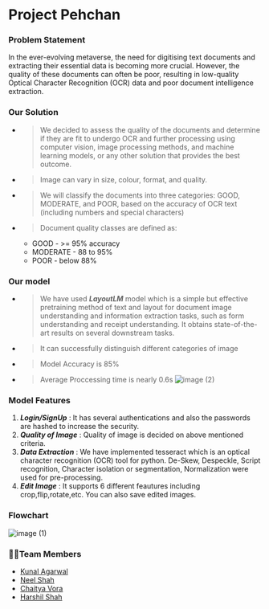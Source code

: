 # Project Pehchan

### Problem Statement
In the ever-evolving metaverse, the need for digitising text documents and
extracting their essential data is becoming more crucial. However, the quality of
these documents can often be poor, resulting in low-quality Optical Character
Recognition (OCR) data and poor document intelligence extraction.

### Our Solution
- > We decided to assess the quality of the documents and determine if they are
fit to undergo OCR and further processing using computer vision, image
processing methods, and machine learning models, or any other solution
that provides the best outcome.
- > Image can vary in size, colour, format, and quality.
- > We will classify the documents into three categories: GOOD,
MODERATE, and POOR, based on the accuracy of OCR text (including
numbers and special characters) 
- > Document quality classes are defined as:
  - GOOD - >= 95% accuracy
  - MODERATE - 88 to 95%
  - POOR - below 88%
  
### Our model
- > We have used ***LayoutLM*** model which is a simple but effective pretraining method of text and layout for document image understanding and information extraction tasks, such as form understanding and receipt understanding. It obtains state-of-the-art results on several downstream tasks.
- > It can successfully distinguish different categories of image
- > Model Accuracy is 85%
- > Average Proccessing time is nearly 0.6s
![image (2)](https://user-images.githubusercontent.com/82211574/218295339-8a7a0573-2900-4e08-ba7e-3b80cba17969.png)


### Model Features
1. ***Login/SignUp*** : It has several authentications and also the passwords are hashed to increase the security.
2. ***Quality of Image*** : Quality of image is decided on above mentioned criteria.
3. ***Data Extraction*** : We have implemented tesseract which is an optical character recognition (OCR) tool for python.
De-Skew, Despeckle, Script recognition, Character isolation or segmentation, Normalization were used for pre-processing.
4. ***Edit Image*** : It supports 6 different feautures including crop,flip,rotate,etc. You can also save edited images.

### Flowchart
![image (1)](https://user-images.githubusercontent.com/82211574/218295271-bd2a358e-1955-4800-972b-a99c7c9475bc.png)
  
### 👨‍💻Team Members
- [Kunal Agarwal](https://github.com/KunalA18)
- [Neel Shah](https://github.com/Neel-Shah-29)
- [Chaitya Vora](https://github.com/vorachaitya)
- [Harshil Shah](https://github.com/harshilshah99)


